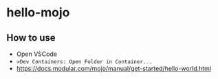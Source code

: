 # hello-mojo

## How to use
- Open VSCode
- `>Dev Containers: Open Folder in Container...`
- https://docs.modular.com/mojo/manual/get-started/hello-world.html
